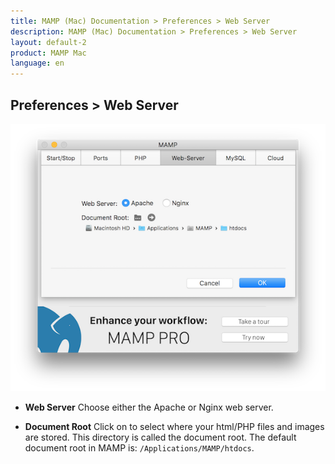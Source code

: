 ```yaml
---
title: MAMP (Mac) Documentation > Preferences > Web Server
description: MAMP (Mac) Documentation > Preferences > Web Server
layout: default-2
product: MAMP Mac
language: en
---
```


## Preferences > Web Server

![MAMP](WebServer.png)

*   **Web Server**
   Choose either the Apache or Nginx web server.

*   **Document Root** 
   Click on to select where your html/PHP files and images are stored. This directory is called the document root.
   The default document root in MAMP is: `/Applications/MAMP/htdocs`.
